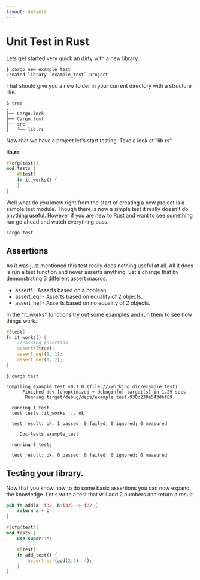 ```yaml
---
layout: default
---
```

# Unit Test in Rust

Lets get started very quick an dirty with a new library.  

```
$ cargo new example_test
Created library `example_test` project
```

That should give you a new folder in your current directory with a structure like.

```
$ tree
.
├── Cargo.lock
├── Cargo.toml
├── src
│   └── lib.rs
```

Now that we have a project let's start testing.  Take a look at "lib.rs"

**lib.rs**
```rust
#[cfg(test)]
mod tests {
    #[test]
    fn it_works() {
    }
}
```

Well what do you know right from the start of creating a new project is a sample test module.
Though there is now a simple test it really doesn't do anything useful.  However if you are new
to Rust and want to see something run go ahead and watch everything pass.

```
cargo test
```

## Assertions

As it was just mentioned this test really does nothing useful at all.  All it does is run a 
test function and never asserts anything.  Let's change that by demonstrating 3 different 
assert macros.  

* assert! - Asserts based on a boolean. 
* assert_eq! - Asserts based on equality of 2 objects.
* assert_ne! - Asserts based on no equality of 2 objects.

In the "it_works" functions try out some examples and run them to see how things work.

```rust
#[test]
fn it_works() {
    //Passing Assertion
    assert!(true); 
    assert_eq!(1, 1);
    assert_ne!(1, 2);
}
```

```
$ cargo test 

Compiling example_test v0.1.0 (file:///working_dir/example_test)
      Finished dev [unoptimized + debuginfo] target(s) in 1.29 secs
       Running target/debug/deps/example_test-938c230a543dbf89
  
  running 1 test
  test tests::it_works ... ok
  
  test result: ok. 1 passed; 0 failed; 0 ignored; 0 measured
  
     Doc-tests example_test
  
  running 0 tests
  
  test result: ok. 0 passed; 0 failed; 0 ignored; 0 measured
```

## Testing your library.

Now that you know how to do some basic assertions you can now expand the knowledge. Let's 
write a test that will add 2 numbers and return a result.

```rust
pub fn add(a: i32, b:i32) -> i32 {
    return a + b
}

#[cfg(test)]
mod tests {
    use super::*;

    #[test]
    fn add_test() {
        assert_eq!(add(2,2), 4);
    }
}
```